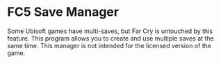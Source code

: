 # FC5 Save Manager
Some Ubisoft games have multi-saves, but Far Cry is untouched by this feature. This program allows you to create and use multiple saves at the same time. This manager is not intended for the licensed version of the game.
